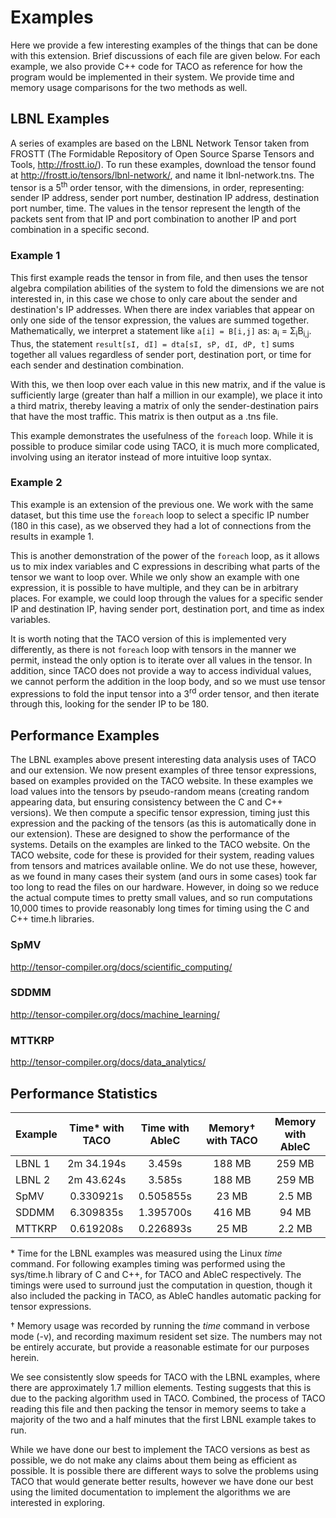 # Examples
Here we provide a few interesting examples of the things that can be done with this extension. Brief discussions of each file are given below. For each example, we also provide C++ code for TACO as reference for how the program would be implemented in their system. We provide time and memory usage comparisons for the two methods as well.

## LBNL Examples
A series of examples are based on the LBNL Network Tensor taken from FROSTT (The Formidable Repository of Open Source Sparse Tensors and Tools, <http://frostt.io/>). To run these examples, download the tensor found at <http://frostt.io/tensors/lbnl-network/>, and name it lbnl-network.tns. The tensor is a 5<sup>th</sup> order tensor, with the dimensions, in order, representing: sender IP address, sender port number, destination IP address, destination port number, time. The values in the tensor represent the length of the packets sent from that IP and port combination to another IP and port combination in a specific second.

### Example 1
This first example reads the tensor in from file, and then uses the tensor algebra compilation abilities of the system to fold the dimensions we are not interested in, in this case we chose to only care about the sender and destination's IP addresses. When there are index variables that appear on only one side of the tensor expression, the values are summed together. Mathematically, we interpret a statement like `a[i] = B[i,j]` as: a<sub>i</sub> = &Sigma;<sub>i</sub>B<sub>i,j</sub>. Thus, the statement `result[sI, dI] = dta[sI, sP, dI, dP, t]` sums together all values regardless of sender port, destination port, or time for each sender and destination combination.

With this, we then loop over each value in this new matrix, and if the value is sufficiently large (greater than half a million in our example), we place it into a third matrix, thereby leaving a matrix of only the sender-destination pairs that have the most traffic. This matrix is then output as a .tns file.

This example demonstrates the usefulness of the `foreach` loop. While it is possible to produce similar code using TACO, it is much more complicated, involving using an iterator instead of more intuitive loop syntax.

### Example 2
This example is an extension of the previous one. We work with the same dataset, but this time use the `foreach` loop to select a specific IP number (180 in this case), as we observed they had a lot of connections from the results in example 1.

This is another demonstration of the power of the `foreach` loop, as it allows us to mix index variables and C expressions in describing what parts of the tensor we want to loop over. While we only show an example with one expression, it is possible to have multiple, and they can be in arbitrary places. For example, we could loop through the values for a specific sender IP and destination IP, having sender port, destination port, and time as index variables.

It is worth noting that the TACO version of this is implemented very differently, as there is not `foreach` loop with tensors in the manner we permit, instead the only option is to iterate over all values in the tensor. In addition, since TACO does not provide a way to access individual values, we cannot perform the addition in the loop body, and so we must use tensor expressions to fold the input tensor into a 3<sup>rd</sup> order tensor, and then iterate through this, looking for the sender IP to be 180.

## Performance Examples
The LBNL examples above present interesting data analysis uses of TACO and our extension. We now present examples of three tensor expressions, based on examples provided on the TACO website. In these examples we load values into the tensors by pseudo-random means (creating random appearing data, but ensuring consistency between the C and C++ versions). We then compute a specific tensor expression, timing just this expression and the packing of the tensors (as this is automatically done in our extension). These are designed to show the performance of the systems. Details on the examples are linked to the TACO website. On the TACO website, code for these is provided for their system, reading values from tensors and matrices available online. We do not use these, however, as we found in many cases their system (and ours in some cases) took far too long to read the files on our hardware. However, in doing so we reduce the actual compute times to pretty small values, and so run computations 10,000 times to provide reasonably long times for timing using the C and C++ time.h libraries.

### SpMV
<http://tensor-compiler.org/docs/scientific_computing/>

### SDDMM
<http://tensor-compiler.org/docs/machine_learning/>

### MTTKRP
<http://tensor-compiler.org/docs/data_analytics/>

## Performance Statistics
| Example  | Time\* with TACO | Time with AbleC | Memory† with TACO | Memory with AbleC |
| -------- | :--------------: | :-------------: | :----------------: | :---------------: |
| LBNL 1   | 2m 34.194s       | 3.459s          | 188 MB             | 259 MB            |
| LBNL 2   | 2m 43.624s       | 3.585s          | 188 MB             | 259 MB            |
| SpMV     | 0.330921s        | 0.505855s       | 23  MB             | 2.5 MB            |
| SDDMM    | 6.309835s        | 1.395700s       | 416 MB             | 94  MB            |
| MTTKRP   | 0.619208s        | 0.226893s       | 25  MB             | 2.2 MB            | 

\* Time for the LBNL examples was measured using the Linux *time* command. For following examples timing was performed using the sys/time.h library of C and C++, for TACO and AbleC respectively. The timings were used to surround just the computation in question, though it also included the packing in TACO, as AbleC handles automatic packing for tensor expressions.

† Memory usage was recorded by running the *time* command in verbose mode (-v), and recording maximum resident set size. The numbers may not be entirely accurate, but provide a reasonable estimate for our purposes herein.

We see consistently slow speeds for TACO with the LBNL examples, where there are approximately 1.7 million elements. Testing suggests that this is due to the packing algorithm used in TACO. Combined, the process of TACO reading this file and then packing the tensor in memory seems to take a majority of the two and a half minutes that the first LBNL example takes to run.

While we have done our best to implement the TACO versions as best as possible, we do not make any claims about them being as efficient as possible. It is possible there are different ways to solve the problems using TACO that would generate better results, however we have done our best using the limited documentation to implement the algorithms we are interested in exploring.
